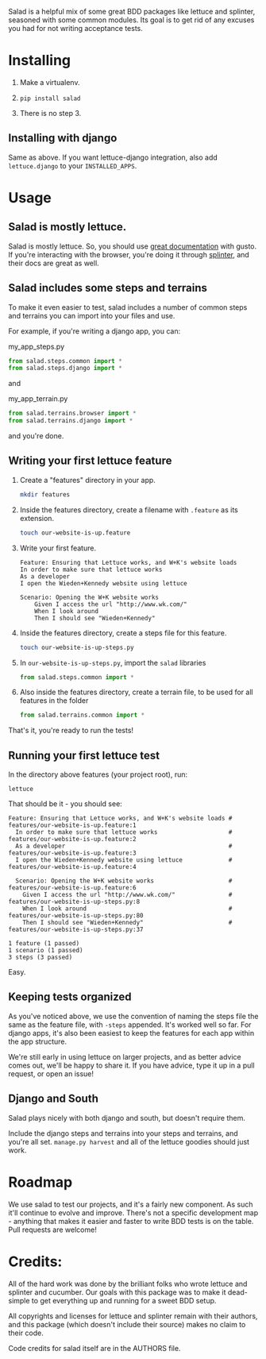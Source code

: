 Salad is a helpful mix of some great BDD packages like lettuce and splinter, seasoned with some common modules.  Its goal is to get rid of any excuses you had for not writing acceptance tests.


Installing
==========

1. Make a virtualenv.

1. `pip install salad`

1. There is no step 3. 


Installing with django
----------------------

Same as above. If you want lettuce-django integration, also add `lettuce.django` to your `INSTALLED_APPS`.


Usage
=====

Salad is mostly lettuce.
------------------------

Salad is mostly lettuce.  So, you should use [great documentation](http://lettuce.it/) with gusto.  If you're interacting with the browser, you're doing it through [splinter](http://splinter.cobrateam.info/docs/), and their docs are great as well.

Salad includes some steps and terrains
--------------------------------------

To make it even easier to test, salad includes a number of common steps and terrains you can import into your files and use.

For example, if you're writing a django app, you can:

my_app_steps.py

```python
from salad.steps.common import *
from salad.steps.django import *
```

and

my_app_terrain.py

```python
from salad.terrains.browser import *
from salad.terrains.django import *
```

and you're done.


Writing your first lettuce feature
----------------------------------

1. Create a "features" directory in your app.

    ```bash
    mkdir features
    ```

1. Inside the features directory, create a filename with `.feature` as its extension.

    ```bash
    touch our-website-is-up.feature
    ```

1. Write your first feature.

    ```gherkin
    Feature: Ensuring that Lettuce works, and W+K's website loads
    In order to make sure that lettuce works
    As a developer
    I open the Wieden+Kennedy website using lettuce

    Scenario: Opening the W+K website works
        Given I access the url "http://www.wk.com/"
        When I look around
        Then I should see "Wieden+Kennedy"
    ```

1. Inside the features directory, create a steps file for this feature.
    
    ```bash
    touch our-website-is-up-steps.py
    ```

1. In `our-website-is-up-steps.py`, import the `salad` libraries

    ```python
    from salad.steps.common import *
    ```

1. Also inside the features directory, create a terrain file, to be used for all features in the folder
    
    ```python
    from salad.terrains.common import *
    ```


That's it, you're ready to run the tests!


Running your first lettuce test
-------------------------------


In the directory above features (your project root), run:

```
lettuce
```

That should be it - you should see:

```
Feature: Ensuring that Lettuce works, and W+K's website loads # features/our-website-is-up.feature:1
  In order to make sure that lettuce works                    # features/our-website-is-up.feature:2
  As a developer                                              # features/our-website-is-up.feature:3
  I open the Wieden+Kennedy website using lettuce             # features/our-website-is-up.feature:4

  Scenario: Opening the W+K website works                     # features/our-website-is-up.feature:6
    Given I access the url "http://www.wk.com/"               # features/our-website-is-up-steps.py:8
    When I look around                                        # features/our-website-is-up-steps.py:80
    Then I should see "Wieden+Kennedy"                        # features/our-website-is-up-steps.py:37

1 feature (1 passed)
1 scenario (1 passed)
3 steps (3 passed)
```

Easy.

Keeping tests organized
-----------------------

As you've noticed above, we use the convention of naming the steps file the same as the feature file, with `-steps` appended.  It's worked well so far. For django apps, it's also been easiest to keep the features for each app within the app structure.

We're still early in using lettuce on larger projects, and as better advice comes out, we'll be happy to share it.  If you have advice, type it up in a pull request, or open an issue!


Django and South
----------------

Salad plays nicely with both django and south, but doesn't require them.  

Include the django steps and terrains into your steps and terrains, and you're all set. `manage.py harvest` and all of the lettuce goodies should just work. 


Roadmap
=======

We use salad to test our projects, and it's a fairly new component.  As such it'll continue to evolve and improve.  There's not a specific development map - anything that makes it easier and faster to write BDD tests is on the table. Pull requests are welcome!


Credits:
========

All of the hard work was done by the brilliant folks who wrote lettuce and splinter and cucumber.  Our goals with this package was to make it dead-simple to get everything up and running for a sweet BDD setup.

All copyrights and licenses for lettuce and splinter remain with their authors, and this package (which doesn't include their source) makes no claim to their code.

Code credits for salad itself are in the AUTHORS file.